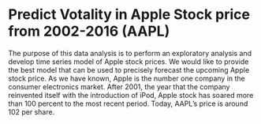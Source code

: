 # Predict Votality in Apple Stock price from 2002-2016 (AAPL)
The purpose of this data analysis is to perform an exploratory analysis and
develop time series model of Apple stock prices. We would like to provide the best
model that can be used to precisely forecast the upcoming Apple stock price. As we
have known, Apple is the number one company in the consumer electronics market.
After 2001, the year that the company reinvented itself with the introduction of iPod,
Apple stock has soared more than 100 percent to the most recent period. Today,
AAPL’s price is around 102 per share.
